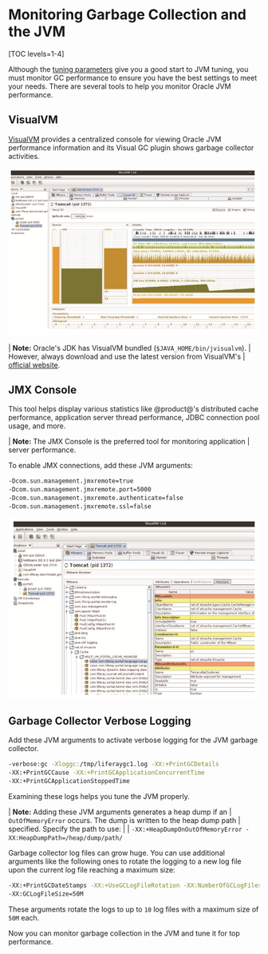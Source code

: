 # Monitoring Garbage Collection and the JVM

[TOC levels=1-4]

Although the 
[tuning parameters](/docs/7-2/deploy/-/knowledge_base/d/tuning-guidelines)
give you a good start to JVM tuning, you must monitor GC performance to ensure
you have the best settings to meet your needs. There are several tools to help
you monitor Oracle JVM performance. 

## VisualVM

[VisualVM](https://visualvm.github.io/)
provides a centralized console for viewing Oracle JVM performance information
and its Visual GC plugin shows garbage collector activities.

![Figure 1: VisualVM's Visual GC plugin shows the garbage collector in real-time.](../../images-dxp/visual-vm-gc.png)

| **Note:** Oracle's JDK has VisualVM bundled (`$JAVA_HOME/bin/jvisualvm`).
| However, always download and use the latest version from VisualVM's
| [official website](https://visualvm.github.io/).

## JMX Console

This tool helps display various statistics like @product@'s distributed cache
performance, application server thread performance, JDBC connection pool usage,
and more. 

| **Note:** The JMX Console is the preferred tool for monitoring application 
| server performance.

To enable JMX connections, add these JVM arguments:

```bash
-Dcom.sun.management.jmxremote=true
-Dcom.sun.management.jmxremote.port=5000
-Dcom.sun.management.jmxremote.authenticate=false
-Dcom.sun.management.jmxremote.ssl=false
```

![Figure 2: VisualVM monitors the JVM using Java Management Extensions.](../../images-dxp/visual-vm-jmx.png)

## Garbage Collector Verbose Logging

Add these JVM arguments to activate verbose logging for the JVM garbage
collector.

```bash
-verbose:gc -Xloggc:/tmp/liferaygc1.log -XX:+PrintGCDetails 
-XX:+PrintGCCause -XX:+PrintGCApplicationConcurrentTime 
-XX:+PrintGCApplicationStoppedTime
```

Examining these logs helps you tune the JVM properly. 

| **Note:** Adding these JVM arguments generates a heap dump if an
| `OutOfMemoryError` occurs. The dump is written to the heap dump path 
| specified. Specify the path to use:
| 
| `-XX:+HeapDumpOnOutOfMemoryError -XX:HeapDumpPath=/heap/dump/path/`

Garbage collector log files can grow huge. You can use additional arguments like
the following ones to rotate the logging to a new log file upon the current log
file reaching a maximum size: 

```bash
-XX:+PrintGCDateStamps -XX:+UseGCLogFileRotation -XX:NumberOfGCLogFiles=10 
-XX:GCLogFileSize=50M
```

These arguments rotate the logs to up to `10` log files with a maximum size of
`50M` each. 

Now you can monitor garbage collection in the JVM and tune it for top
performance. 
